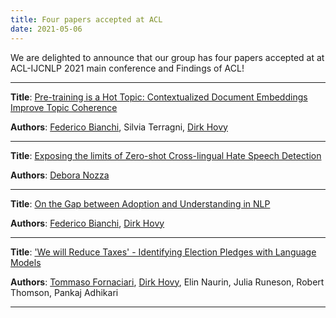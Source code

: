 ```yaml
---
title: Four papers accepted at ACL
date: 2021-05-06
---
```


We are delighted to announce that our group has four papers accepted at at ACL-IJCNLP 2021 main conference and Findings of ACL!

---

**Title**: [Pre-training is a Hot Topic: Contextualized Document Embeddings Improve Topic Coherence](https://milanlproc.github.io/publication/2021-contextualized-improve-topic-models-coherence/)

**Authors**: [Federico Bianchi](https://milanlproc.github.io/authors/federico-bianchi/), Silvia Terragni, [Dirk Hovy](https://milanlproc.github.io/authors/dirk-hovy/)

----

**Title**: [Exposing the limits of Zero-shot Cross-lingual Hate Speech Detection](https://milanlproc.github.io/publication/2021-zeroshot-crosslingual-hate-speech/)

**Authors**: [Debora Nozza](https://milanlproc.github.io/authors/debora-nozza/)

---

**Title**: [On the Gap between Adoption and Understanding in NLP](https://milanlproc.github.io/publication/2021-gap-between-understanding-adoption/)

**Authors**: [Federico Bianchi](https://milanlproc.github.io/authors/federico-bianchi/), [Dirk Hovy](https://milanlproc.github.io/authors/dirk-hovy/)

---

**Title**: ['We will Reduce Taxes' - Identifying Election Pledges with Language Models](https://milanlproc.github.io/publication/2021-aclfindings-mimac/)

**Authors**: [Tommaso Fornaciari](https://milanlproc.github.io/authors/tommaso-fornaciari/), [Dirk Hovy](https://milanlproc.github.io/authors/dirk-hovy/), Elin Naurin, Julia Runeson, Robert Thomson, Pankaj Adhikari

----
